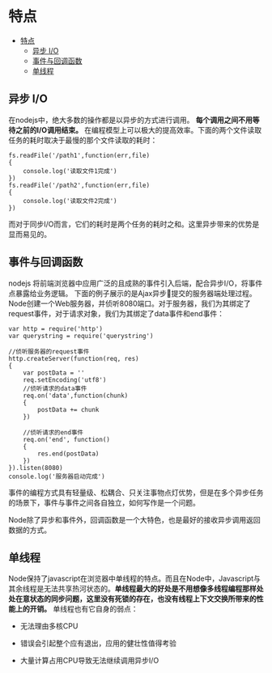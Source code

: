 # 特点

<!-- @import "[TOC]" {cmd="toc" depthFrom=1 depthTo=6 orderedList=false} -->

<!-- code_chunk_output -->

* [特点](#特点)
	* [异步 I/O](#异步-io)
	* [事件与回调函数](#事件与回调函数)
	* [单线程](#单线程)

<!-- /code_chunk_output -->

## 异步 I/O

在nodejs中，绝大多数的操作都是以异步的方式进行调用。 **每个调用之间不用等待之前的I/O调用结束。** 在编程模型上可以极大的提高效率。下面的两个文件读取任务的耗时取决于最慢的那个文件读取的耗时：

``` node
fs.readFile('/path1',function(err,file)
{
    console.log('读取文件1完成')
})
fs.readFile('/path2',function(err,file)
{
    console.log('读取文件2完成')
})
```

而对于同步I/O而言，它们的耗时是两个任务的耗时之和。这里异步带来的优势是显而易见的。

## 事件与回调函数

nodejs 将前端浏览器中应用广泛的且成熟的事件引入后端，配合异步I/O，将事件点暴露给业务逻辑。
下面的例子展示的是Ajax异步提交的服务器端处理过程。Node创建一个Web服务器，并侦听8080端口。对于服务器，我们为其绑定了request事件，对于请求对象，我们为其绑定了data事件和end事件：

``` node
var http = require('http')
var querystring = require('querystring')

//侦听服务器的request事件
http.createServer(function(req, res)
{
    var postData = ''
    req.setEncoding('utf8')
    //侦听请求的data事件
    req.on('data',function(chunk)
    {
        postData += chunk
    })

    //侦听请求的end事件
    req.on('end', function()
    {
        res.end(postData)
    })
}).listen(8080)
console.log('服务器启动完成')
```

事件的编程方式具有轻量级、松耦合、只关注事物点灯优势，但是在多个异步任务的场景下，事件与事件之间各自独立，如何写作是一个问题。

Node除了异步和事件外，回调函数是一个大特色，也是最好的接收异步调用返回数据的方式。

## 单线程

Node保持了javascript在浏览器中单线程的特点。而且在Node中，Javascript与其余线程是无法共享热河状态的。**单线程最大的好处是不用想像多线程编程那样处处在意状态的同步问题，这里没有死锁的存在，也没有线程上下文交换所带来的性能上的开销。**
单线程也有它自身的弱点：

- 无法理由多核CPU

- 错误会引起整个应有退出，应用的健壮性值得考验

- 大量计算占用CPU导致无法继续调用异步I/O
